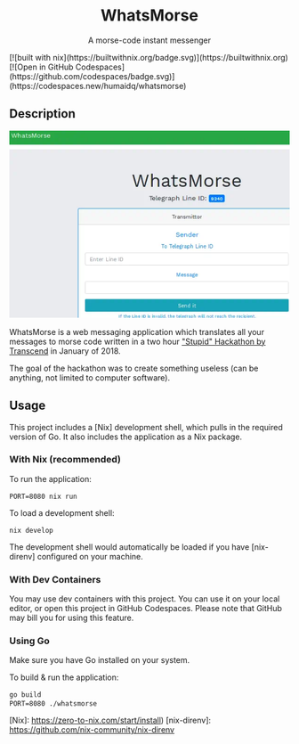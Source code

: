 <div align="center">
    <h1>WhatsMorse</h1>
    <p>A morse-code instant messenger</p>
</div>
[![built with nix](https://builtwithnix.org/badge.svg)](https://builtwithnix.org)
[![Open in GitHub Codespaces](https://github.com/codespaces/badge.svg)](https://codespaces.new/humaidq/whatsmorse)

## Description

![Screenshot of WhatsMorse page](./WhatsMorse.webp)

WhatsMorse is a web messaging application which translates all your messages to
morse code written in a two hour ["Stupid" Hackathon by
Transcend](https://www.meetup.com/transcenddubai/events/245505285/) in January
of 2018.

The goal of the hackathon was to create something useless (can be anything, not
limited to computer software).

## Usage

This project includes a [Nix] development shell, which pulls in the required
version of Go. It also includes the application as a Nix package.

### With Nix (recommended)

To run the application:

```
PORT=8080 nix run
```

To load a development shell:

```
nix develop
```

The development shell would automatically be loaded if you have [nix-direnv]
configured on your machine.

### With Dev Containers

You may use dev containers with this project. You can use it on your local
editor, or open this project in GitHub Codespaces. Please note that GitHub may
bill you for using this feature.

### Using Go

Make sure you have Go installed on your system.

To build & run the application:

```
go build
PORT=8080 ./whatsmorse
```

[Nix]: https://zero-to-nix.com/start/install)
[nix-direnv]: https://github.com/nix-community/nix-direnv
